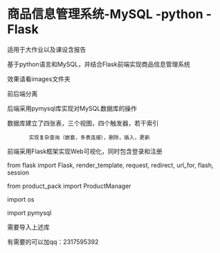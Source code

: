 # 商品信息管理系统-MySQL -python -Flask
适用于大作业以及课设含报告

基于python语言和MySQL，并结合Flask前端实现商品信息管理系统

效果请看images文件夹

前后端分离

后端采用pymysql库实现对MySQL数据库的操作

数据库建立了四张表，三个视图，四个触发器，若干索引

           实现复杂查询（嵌套，多表连接），删除，插入，更新
           
前端采用Flask框架实现Web可视化，同时包含登录和注册

from flask import Flask, render_template, request, redirect, url_for, flash, session

from product_pack import ProductManager

import os

import pymysql

需要导入上述库

有需要的可以加qq：2317595392



